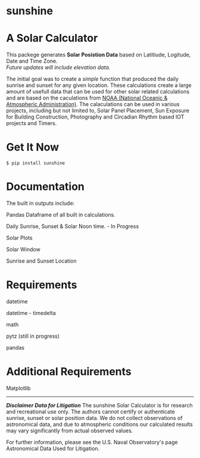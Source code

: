# sunshine

A Solar Calculator
==========

This packege generates **Solar Posistion Data** based on Latitiude, Logitude, Date and Time Zone.  
*Future updates will include elevation data.* 

The initial goal was to create a *simple* function that produced the daily sunrise and sunset for any given location. These calculations create a large amount of usefull data that can be used for other solar related calculations and are based on the caculations from [NOAA (National Oceanic & Atmospheric Administration)](https://www.esrl.noaa.gov/gmd/grad/solcalc/).  The calaculations can be used in various projects, including but not limited to, Solar Panel Placement, Sun Exposure for Building Construction, Photography and Circadian Rhythm based IOT projects and Timers. 

Get It Now
==========

    $ pip install sunshine


Documentation
=============

The built in outputs include:

Pandas Dataframe of all built in calculations. 

Daily Sunrise, Sunset & Solar Noon time. - In Progress

Solar Plots

Solar Window

Sunrise and Sunset Location


Requirements
============

datetime

datetime - timedelta

math

pytz (still in progress)

pandas

Additional Requirements
============ 
Matplotlib 

-----

***Disclaimer Data for Litigation***
The sunshine Solar Calculator is for research and recreational use only. The authors cannot certify or authenticate sunrise, sunset or solar position data. We do not collect observations of astronomical data, and due to atmospheric conditions our calculated results may vary significantly from actual observed values.

For further information, please see the U.S. Naval Observatory's page Astronomical Data Used for Litigation.

